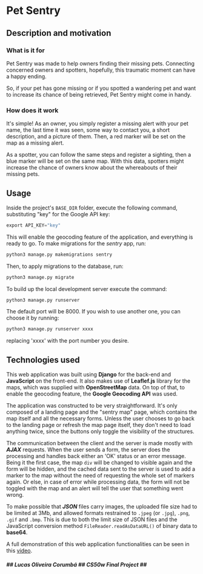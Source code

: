 # Pet Sentry

## Description and motivation

### What is it for
Pet Sentry was made to help owners finding their missing pets. Connecting concerned owners and spotters, hopefully, this traumatic moment can have a happy ending.

So, if your pet has gone missing or if you spotted a wandering pet and want to increase its chance of being retrieved, Pet Sentry might come in handy.

### How does it work
It's simple! As an owner, you simply register a missing alert with your pet name, the last time it was seen, some way to contact you, a short description, and a picture of them. Then, a red marker will be set on the map as a missing alert.

As a spotter, you can follow the same steps and register a sighting, then a blue marker will be set on the same map. With this data, spotters might increase the chance of owners know about the whereabouts of their missing pets.

## Usage
Inside the project's `BASE_DIR` folder, execute the following command, substituting "key" for the Google API key:
```py
export API_KEY="key"
```
This will enable the geocoding feature of the application, and everything is ready to go.
To make migrations for the *sentry* app, run:
```py
python3 manage.py makemigrations sentry
```
Then, to apply migrations to the database, run:
```py
python3 manage.py migrate
```
To build up the local development server execute the command:
```py
python3 manage.py runserver
```
The default port will be 8000. If you wish to use another one, you can choose it by running:
```py
python3 manage.py runserver xxxx
```
replacing 'xxxx' with the port number you desire.

## Technologies used
This web application was built using **Django** for the back-end and **JavaScript** on the front-end. It also makes use of **Leaflef.js** library for the maps, which was supplied with **OpenStreetMap** data. On top of that, to enable the geocoding feature, the **Google Geocoding API** was used.

The application was constructed to be very straightforward. It's only composed of a landing page and the "sentry map" page, which contains the map itself and all the necessary forms. Unless the user chooses to go back to the landing page or refresh the map page itself, they don't need to load anything twice, since the buttons only toggle the visibility of the structures.

The communication between the client and the server is made mostly with ***AJAX*** requests. When the user sends a form, the server does the processing and handles back either an 'OK' status or an error message. Being it the first case, the map `div` will be changed to visible again and the form will be hidden, and the cached data sent to the server is used to add a marker to the map without the need of requesting the whole set of markers again. Or else, in case of error while processing data, the form will not be toggled with the map and an alert will tell the user that something went wrong.

To make possible that ***JSON*** files carry images, the uploaded file size had to be limited at 3Mb, and allowed formats restrained to `.jpeg` (or `.jpg`), `.png`, `.gif` and `.bmp`. This is due to both the limit size of JSON files and the JavaScript conversion method `FileReader.readAsDataURL()` of binary data to **base64**.

A full demonstration of this web application functionalities can be seen in this [video](https://youtu.be/4NOiRHDxFa8).

##### ## Lucas Oliveira Corumbá ## CS50w Final Project ## ##
